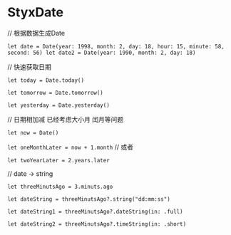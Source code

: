 # StyxDate
// 根据数据生成Date

`let date = Date(year: 1998, month: 2, day: 18, hour: 15, minute: 58, second: 56)
let date2 = Date(year: 1990, month: 2, day: 18)`

// 快速获取日期

`let today = Date.today()`

`let tomorrow = Date.tomorrow()`

`let yesterday = Date.yesterday()`

// 日期相加减 已经考虑大小月 闰月等问题

`let now = Date()`

`let oneMonthLater = now + 1.month`
// 或者

`let twoYearLater = 2.years.later`

// date -> string

`let threeMinutsAgo = 3.minuts.ago`

`let dateString = threeMinutsAgo?.string("dd:mm:ss")`

`let dateString1 = threeMinutsAgo?.dateString(in: .full)`

`let dateString2 = threeMinutsAgo?.timeString(in: .short)`
